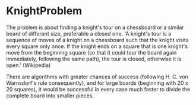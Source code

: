 # KnightProblem

The problem is about finding a knight's tour on a chessboard or a similar board of different size, preferable a closed one.
'A knight's tour is a sequence of moves of a knight on a chessboard such that the knight visits every square only once. If the knight ends on a square that is one knight's move from the beginning square (so that it could tour the board again immediately, following the same path), the tour is closed, otherwise it is open.' (Wikipedia)

There are algorithms with greater chances of success (following H. C. von Warnsdorf's rule consequently), and for large boards (beginning with 20 x 20 squares), it would be successful in every case much faster to divide the complete board into smaller pieces.
